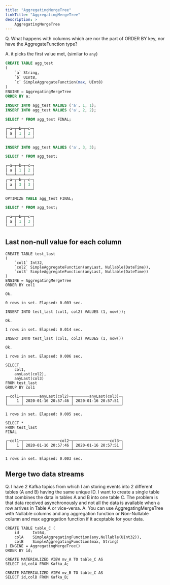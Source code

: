 ```yaml
---
title: "AggregatingMergeTree"
linkTitle: "AggregatingMergeTree"
description: >
    AggregatingMergeTree
---
```

Q. What happens with columns which are nor the part of ORDER BY key, nor have the AggregateFunction type?

A. it picks the first value met, (similar to `any`)

```sql
CREATE TABLE agg_test
(
    `a` String,
    `b` UInt8,
    `c` SimpleAggregateFunction(max, UInt8)
)
ENGINE = AggregatingMergeTree
ORDER BY a;

INSERT INTO agg_test VALUES ('a', 1, 1);
INSERT INTO agg_test VALUES ('a', 2, 2);

SELECT * FROM agg_test FINAL;

┌─a─┬─b─┬─c─┐
│ a │ 1 │ 2 │
└───┴───┴───┘

INSERT INTO agg_test VALUES ('a', 3, 3);

SELECT * FROM agg_test;

┌─a─┬─b─┬─c─┐
│ a │ 1 │ 2 │
└───┴───┴───┘
┌─a─┬─b─┬─c─┐
│ a │ 3 │ 3 │
└───┴───┴───┘

OPTIMIZE TABLE agg_test FINAL;

SELECT * FROM agg_test;

┌─a─┬─b─┬─c─┐
│ a │ 1 │ 3 │
└───┴───┴───┘
```

## Last non-null value for each column

```
CREATE TABLE test_last
(
    `col1` Int32,
    `col2` SimpleAggregateFunction(anyLast, Nullable(DateTime)),
    `col3` SimpleAggregateFunction(anyLast, Nullable(DateTime))
)
ENGINE = AggregatingMergeTree
ORDER BY col1

Ok.

0 rows in set. Elapsed: 0.003 sec.

INSERT INTO test_last (col1, col2) VALUES (1, now());

Ok.

1 rows in set. Elapsed: 0.014 sec.

INSERT INTO test_last (col1, col3) VALUES (1, now())

Ok.

1 rows in set. Elapsed: 0.006 sec.

SELECT
    col1,
    anyLast(col2),
    anyLast(col3)
FROM test_last
GROUP BY col1

┌─col1─┬───────anyLast(col2)─┬───────anyLast(col3)─┐
│    1 │ 2020-01-16 20:57:46 │ 2020-01-16 20:57:51 │
└──────┴─────────────────────┴─────────────────────┘

1 rows in set. Elapsed: 0.005 sec.

SELECT *
FROM test_last
FINAL

┌─col1─┬────────────────col2─┬────────────────col3─┐
│    1 │ 2020-01-16 20:57:46 │ 2020-01-16 20:57:51 │
└──────┴─────────────────────┴─────────────────────┘

1 rows in set. Elapsed: 0.003 sec.
```

## Merge two data streams

Q.  I have 2 Kafka topics from which I am storing events into 2 different tables (A and B) having the same unique ID. I want to create a single table that combines the data in tables A and B into one table C. The problem is that data received asynchronously and not all the data is available when a row arrives in Table A or vice-versa.
A. You can use AggregatingMergeTree with Nullable columns and any aggregation function or Non-Nullable column and max aggregation function if it aceptable for your data. 

```
CREATE TABLE table_C (
    id      Int64,
    colA    SimpleAggregatingFunction(any,Nullable(UInt32)),
    colB    SimpleAggregatingFunction(max, String)
) ENGINE = AggregatingMergeTree()
ORDER BY id;

CREATE MATERIALIZED VIEW mv_A TO table_C AS
SELECT id,colA FROM Kafka_A;

CREATE MATERIALIZED VIEW mv_B TO table_C AS
SELECT id,colB FROM Kafka_B;
```
